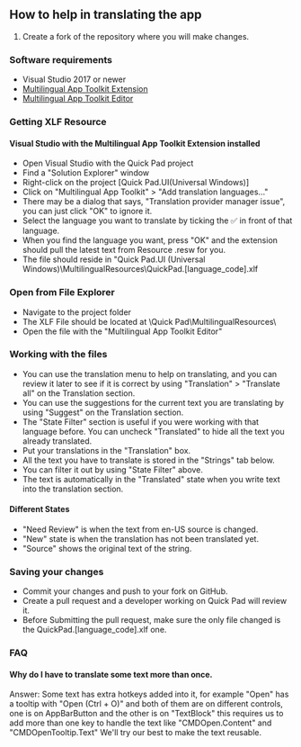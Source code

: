 ## How to help in translating the app

1. Create a fork of the repository where you will make changes.
### Software requirements
- Visual Studio 2017 or newer
- [Multilingual App Toolkit Extension](https://marketplace.visualstudio.com/items?itemName=MultilingualAppToolkit.MultilingualAppToolkit-18308)
- [Multilingual App Toolkit Editor](https://developer.microsoft.com/en-us/windows/develop/multilingual-app-toolkit)

### Getting XLF Resource
#### Visual Studio with the Multilingual App Toolkit Extension installed
- Open Visual Studio with the Quick Pad project
- Find a "Solution Explorer" window
- Right-click on the project [Quick Pad.UI(Universal Windows)]
- Click on "Multilingual App Toolkit" > "Add translation languages..."
- There may be a dialog that says, "Translation provider manager issue", you can just click "OK" to ignore it.
- Select the language you want to translate by ticking the ✅ in front of that language.
- When you find the language you want, press "OK" and the extension should pull the latest text from Resource .resw for you.
- The file should reside in "Quick Pad.UI (Universal Windows)\MultilingualResources\QuickPad.[language_code].xlf

### Open from File Explorer
- Navigate to the project folder
- The XLF File should be located at \Quick Pad\MultilingualResources\
- Open the file with the "Multilingual App Toolkit Editor"

### Working with the files
- You can use the translation menu to help on translating, and you can review it later to see if it is correct by using "Translation" > "Translate all" on the Translation section.
- You can use the suggestions for the current text you are translating by using "Suggest" on the Translation section.
- The "State Filter" section is useful if you were working with that language before. You can uncheck "Translated" to hide all the text you already translated.
- Put your translations in the "Translation" box.
- All the text you have to translate is stored in the "Strings" tab below.
- You can filter it out by using "State Filter" above.
- The text is automatically in the "Translated" state when you write text into the translation section.

#### Different States

- "Need Review" is when the text from en-US source is changed.
- "New" state is when the translation has not been translated yet.
- "Source" shows the original text of the string. 

### Saving your changes
- Commit your changes and push to your fork on GitHub.
- Create a pull request and a developer working on Quick Pad will review it.
- Before Submitting the pull request, make sure the only file changed is the QuickPad.[language_code].xlf one.

### FAQ
#### Why do I have to translate some text more than once.
Answer: Some text has extra hotkeys added into it, for example "Open" has a tooltip with "Open (Ctrl + O)" and both of them are on different controls, one is on AppBarButton and the other is on "TextBlock" this requires us to add more than one key to handle the text like "CMDOpen.Content" and "CMDOpenTooltip.Text" We'll try our best to make the text reusable.
